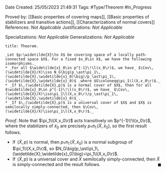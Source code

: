 <div class="topSpace"></div>

Date Created: 25/05/2023 21:49:31
Tags: #Type/Theorem #In_Progress

Proved by: [[Basic properties of covering maps]], [[Basic properties of stabilizers and transitive actions]], [[Characterizations of normal covers]]
References: _Not Applicable_
Justifications: _Not Applicable_

Specializations: _Not Applicable_
Generalizations: _Not Applicable_

``` ad-Theorem
title: Theorem.

_Let $p:\widetilde{X}\to X$ be covering space of a locally path-connected space $X$. For a fixed $x_0\in X$, we have the following isomorphisms._
* _For all $\widetilde{x}_0\in p^{-1}\!\l(x_0\r)$, we have_ $\Cov\,(\widetilde{X}/X)\iso N_G\big(p_\ast\pi_1\,(\widetilde{X},\widetilde{x}_0)\big)/p_\ast\pi_1\,(\widetilde{X},\widetilde{x}_0)$ _where $G\coloneqq\pi_1\l(X,x_0\r)$._
* _If $\,(\widetilde{X},p)$ is a normal cover of $X$, then for all $\widetilde{x}_0\in p^{-1}\!\l(x_0\r)$, we have_ $\Cov\,(\widetilde{X}/X)\iso\pi_1\l(X,x_0\r)/p_\ast\pi_1\,(\widetilde{X},\widetilde{x}_0)$_._
* _If $\,(\widetilde{X},p)$ is a universal cover of $X$ and $X$ is semilocally simply-connected, then $\Cov\,(\widetilde{X}/X)\iso\pi_1\l(X,x_0\r)$._

```

_Proof_. Note that $\pi_1\l(X,x_0\r)$ acts transitively on $p^{-1}\!\l(x_0\r)$, where the stabilizers of $\widetilde{x}_0$ are precisely $p_\ast\pi_1\,(\widetilde{X},\widetilde{x}_0)$, so the first result follows.
* If $\,(\widetilde{X},p)$ is normal, then $p_\ast\pi_1\,(\widetilde{X},\widetilde{x}_0)$ is a normal subgroup of $\pi_1\l(X,x_0\r)$, so $N_G\big(p_\ast\pi_1\,(\widetilde{X},\widetilde{x}_0)\big)=\pi_1\l(X,x_0\r)$.
* If $\,(\widetilde{X},p)$ is a universal cover and $X$ semilocally simply-connected, then $\widetilde{X}$ is simply-connected and the result follows.<span style="float:right;">$\blacksquare$</span>
